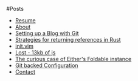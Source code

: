 #Posts

- [Resume](resume.html)
- [About](about.md)
- [Setting up a Blog with Git](posts/2018-06-07-setting-up-a-blog.md)
- [Strategies for returning references in Rust](posts/2018-07-02-strategies-for-returning-references-in-Rust.md)
- [init.vim](posts/2018-10-01-init.vim-(the-best-bits).md)
- [Lost - 13kb of js](posts/2018-10-05-lost-13kb-of-js.md)
- [The curious case of Either's Foldable instance](posts/2018-11-01-the-curious-case-of-foldable-either.md)
- [Git backed Configuration](posts/2019-01-09-my-castle-(dotfiles-in-git).md)
- [Contact](contact.md)
